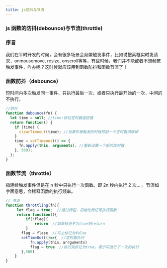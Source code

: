 ```yaml
---
title: js防抖与节流
---
```


### js 函数的防抖(debounce)与节流(throttle)

### 序言

我们在平时开发的时候，会有很多场景会频繁触发事件，比如说搜索框实时发请求，<span class="pein">onmousemove</span>, <span class="pein">resize</span>, <span class="pein">onscroll</span>等等，有些时候，我们并不能或者不想频繁触发事件，咋办呢？这时候就应该用到函数防抖和函数节流了！

### 函数防抖（debounce）

短时间内多次触发同一事件，只执行最后一次，或者只执行最开始的一次，中间的不执行。

```javascript
//防抖
function debounce(fn) {
  let time = null; //time:标记定时器返回值
  return function() {
    if (time) {
      clearTimeout(time); //当事件被触发的时候把前一个定时器清除掉
    }
    time = setTimeout(() => {
      fn.apply(this, arguments); //重新设置一个新的定时器
    }, 500);
  };
}
```

### 函数节流（throttle）

指连续触发事件但是在 n 秒中只执行一次函数。即 2n 秒内执行 2 次... 。节流如字面意思，会稀释函数的执行频率。

```javascript
// 节流
function throttling(fn){
     let flag = true;  //通过闭包，初始化标记可执行函数
     return function(){
         if(!flag){
             return  //如果标记不为true则return
         }
       flag = flase  //马上标记为false
       setTimeOut(()=>{  //定时器执行
           fn.apply(this，arrguments)
           flag = true  //执行完标记为true，表示可进行下一次的执行
       },500)
    }
}
```

 <comment-comment/>
